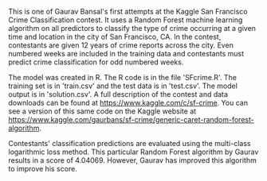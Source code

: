 This is one of Gaurav Bansal's first attempts at the Kaggle San Francisco Crime Classification contest. It uses a Random Forest machine learning algorithm on all predictors to classify the type of crime occurring at a given time and location in the city of San Francisco, CA. In the contest, contestants are given 12 years of crime reports across the city. Even numbered weeks are included in the training data and contestants must predict crime classification for odd numbered weeks.

The model was created in R. The R code is in the file 'SFcrime.R'. The training set is in 'train.csv' and the test data is in 'test.csv'. The model output is in 'solution.csv'. A full description of the contest and data downloads can be found at https://www.kaggle.com/c/sf-crime. You can see a version of this same code on the Kaggle website at https://www.kaggle.com/gaurbans/sf-crime/generic-caret-random-forest-algorithm. 

Contestants' classification predictions are evaluated using the multi-class logarithmic loss method. This particular Random Forest algorithm by Gaurav results in a score of 4.04069. However, Gaurav has improved this algorithm to improve his score. 
